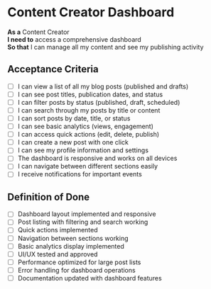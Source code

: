 # Content Creator Dashboard

**As a** Content Creator  
**I need to** access a comprehensive dashboard  
**So that** I can manage all my content and see my publishing activity

## Acceptance Criteria
- [ ] I can view a list of all my blog posts (published and drafts)
- [ ] I can see post titles, publication dates, and status
- [ ] I can filter posts by status (published, draft, scheduled)
- [ ] I can search through my posts by title or content
- [ ] I can sort posts by date, title, or status
- [ ] I can see basic analytics (views, engagement)
- [ ] I can access quick actions (edit, delete, publish)
- [ ] I can create a new post with one click
- [ ] I can see my profile information and settings
- [ ] The dashboard is responsive and works on all devices
- [ ] I can navigate between different sections easily
- [ ] I receive notifications for important events

## Definition of Done
- [ ] Dashboard layout implemented and responsive
- [ ] Post listing with filtering and search working
- [ ] Quick actions implemented
- [ ] Navigation between sections working
- [ ] Basic analytics display implemented
- [ ] UI/UX tested and approved
- [ ] Performance optimized for large post lists
- [ ] Error handling for dashboard operations
- [ ] Documentation updated with dashboard features
